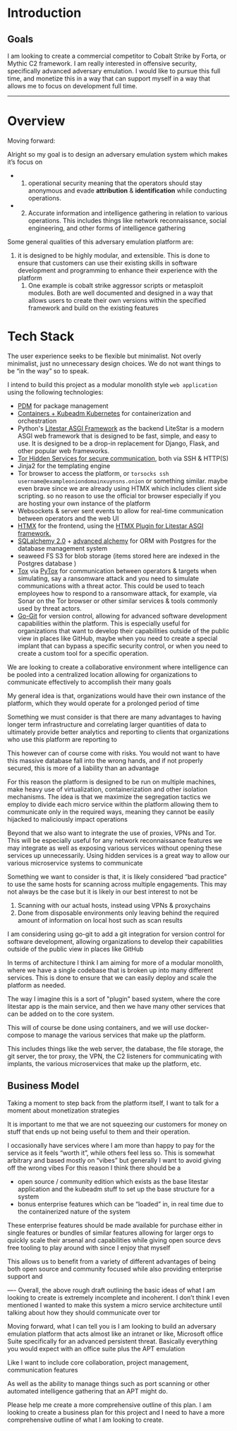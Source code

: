 

# Introduction

## Goals

I am looking to create a commercial competitor to Cobalt Strike by Forta, or Mythic C2 framework. I am really interested in offensive security, specifically advanced adversary emulation. I would like to pursue this full time, and monetize this in a way that can support myself in a way that allows me to focus on development full time.


---


# Overview
Moving forward:




Alright so my goal is to design an adversary emulation system which makes it’s focus on

- 1. operational security meaning that the operators should stay anonymous and evade **attribution** & **identification** while conducting operations. 
- 2. Accurate information and intelligence gathering in relation to various operations. This includes things like network reconnaissance, social engineering, and other forms of intelligence gathering 

Some general qualities of this adversary emulation platform are:


1. it is designed to be highly modular, and extensible. This is done to ensure that customers can use their existing skills in software development and programming to enhance their experience with the platform 
	1. One example is cobalt strike aggressor scripts or metasploit modules. Both are well documented and designed in a way that allows users to create their own versions within the specified framework and build on the existing features 

# Tech Stack
The user experience seeks to be flexible but minimalist. Not overly minimalist, just no unnecessary design choices. We do not want things to be “in the way” so to speak. 

I intend to build this project as a modular monolith style `web application` using the following technologies:
- [PDM](https://github.com/pdm-project/pdm) for package management
- [Containers + Kubeadm Kubernetes](https://kubernetes.io) for containerization and orchestration
- Python's [Litestar ASGI Framework](https://litestar.dev) as the backend
  LiteStar is a modern ASGI web framework that is designed to be fast, simple, and easy to use. It is designed to be a drop-in replacement for Django, Flask, and other popular web frameworks.
- [Tor Hidden Services for secure communication](https://www.torproject.org/docs/tor-onion-service.html.en), both via SSH & HTTP(S) 
- Jinja2 for the templating engine
- Tor browser to access the platform, or `torsocks ssh username@exampleoniondomainxuynsns.onion` or something similar. maybe even brave since we are already using HTMX which includes client side scripting. so no reason to use the official tor browser especially if you are hosting your own instance of the platform 
- Websockets & server sent events to allow for real-time communication between operators and the web UI
- [HTMX](https://htmx.org) for the frontend, using the [HTMX Plugin for Litestar ASGI framework.](https://docs.litestar.dev/2/usage/htmx.html#htmx)
- [SQLalchemy 2.0](https://www.sqlalchemy.org/) + [advanced alchemy](https://github.com/litestar-org/advanced-alchemy) for ORM with Postgres for the database management system 
- seaweed FS S3 for blob storage (items stored here are indexed in the Postgres database )
- [Tox](https://tox.chat) via [PyTox](https://github.com/TokTok/py-toxcore-c) for communication between operators & targets when simulating, say a ransomware attack and you need to simulate communications with a threat actor. This could be used to teach employees how to respond to a ransomware attack, for example, via Sonar on the Tor browser or other similar services & tools commonly used by threat actors.
- [Go-Git](https://github.com/go-git/go-git) for version control, allowing for advanced software development capabilities within the platform. This is especially useful for organizations that want to develop their capabilities outside of the public view in places like GitHub, maybe when you need to create a special implant that can bypass a specific security control, or when you need to create a custom tool for a specific operation.

We are looking to create a collaborative environment where intelligence can be pooled into a centralized location allowing for organizations to communicate effectively to accomplish their many goals 


My general idea is that, organizations would have their own instance of the platform, which they would operate for a prolonged period of time 


Something we must consider is that there are many advantages to having longer term infrastructure and correlating larger quantities of data to ultimately provide better analytics and reporting to clients that organizations who use this platform are reporting to

This however can of course come with risks. You would not want to have this massive database fall into the wrong hands, and if not properly secured, this is more of a liability than an advantage 


For this reason the platform is designed to be run on multiple machines, make heavy use of virtualization, containerization and other isolation mechanisms. The idea is that we maximize the segregation tactics we employ to divide each micro service within the platform allowing them to communicate only in the required ways, meaning they cannot be easily hijacked to maliciously impact operations 


Beyond that we also want to integrate the use of proxies, VPNs and Tor. This will be especially useful for any network reconnaissance features we may integrate as well as exposing various services without opening these services up unnecessarily. Using hidden services is a great way to allow our various microservice systems to communicate 

Something we want to consider is that, it is likely considered “bad practice” to use the same hosts for scanning across multiple engagements. This may not always be the case but it is likely in our best interest to not be 
1. Scanning with our actual hosts, instead using VPNs & proxychains 
2. Done from disposable environments only leaving behind the required amount of information on local host such as scan results 


I am considering using go-git to add a git integration for version control for software development, allowing organizations to develop their capabilities outside of the public view in places like GitHub 

In terms of architecture I think I am aiming for more of a modular monolith, where we have a single codebase that is broken up into many different services. This is done to ensure that we can easily deploy and scale the platform as needed.

The way I imagine this is a sort of "plugin" based system, where the core litestar app is the main service, and then we have many other services that can be added on to the core system.

This will of course be done using containers, and we will use docker-compose to manage the various services that make up the platform.

This includes things like the web server, the database, the file storage, the git server, the tor proxy, the VPN, the C2 listeners for communicating with implants, the various microservices that make up the platform, etc.


## Business Model
Taking a moment to step back from the platform itself, I want to talk for a moment about monetization strategies 

It is important to me that we are not squeezing our customers for money on stuff that ends up not being useful to them and their operation. 

I occasionally have services where I am more than happy to pay for the service as it feels “worth it”, while others feel less so. This is somewhat arbitrary and based mostly on “vibes” but generally I want to avoid giving off the wrong vibes
For this reason I think there should be a 

- open source / community edition which exists as the base litestar application and the kubeadm stuff to set up the base structure for a system 
- bonus enterprise features which can be “loaded” in, in real time due to the containerized nature of the system 

These enterprise features should be made available for purchase either in single features or bundles of similar features allowing for larger orgs to quickly scale their arsenal and capabilities while giving open source devs free tooling to play around with since I enjoy that myself 

This allows us to benefit from a variety of different advantages of being both open source and community focused while also providing enterprise support and

—- 
Overall, the above rough draft outlining the basic ideas of what I am looking to create is extremely incomplete and incoherent. I don’t think I even mentioned I wanted to make this system a micro service architecture until talking about how they should communicate over tor

Moving forward, what I can tell you is I am looking to build an adversary emulation platform that acts almost like an intranet or like, Microsoft office Suite specifically for an advanced persistent threat. Basically everything you would expect with an office suite plus the APT emulation 

Like I want to include core collaboration, project management, communication features 

As well as the ability to manage things such as port scanning or other automated intelligence gathering that an APT might do. 

Please help me create a more comprehensive outline of this plan. I am looking to create a business plan for this project and I need to have a more comprehensive outline of what I am looking to create.

